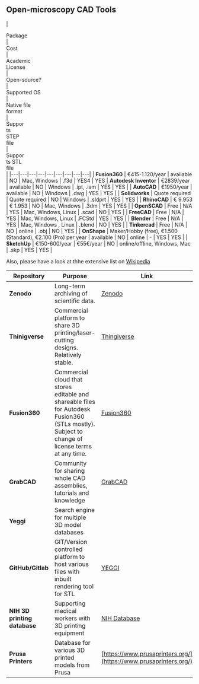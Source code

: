 ## Open-microscopy CAD Tools

| <div style="width:150px"> Package </div>  | <div style="width:100px"> Cost </div> | <div style="width:100px">Academic License</div> | <div style="width:100px">Open-source?</div> | <div style="width:150px">Supported OS</div> | <div style="width:100px">Native file format</div> | <div style="width:50px">Supports STEP file</div> | <div style="width:50px">Supports STL file</div> |
|---|---|---|---|---|---|---|---|---|
| **Fusion360** | €415-1.120/year | available | NO | Mac, Windows | .f3d | YES4 | YES | **Autodesk Inventor** | €2839/year | available | NO | Windows | .ipt, .iam | YES | YES |
| **AutoCAD** | €1950/year | available | NO | Windows | .dwg | YES | YES |
| **Solidworks** | Quote required | Quote required | NO | Windows | .sldprt | YES | YES |
| **RhinoCAD** | € 9.953 | € 1.953 | NO | Mac, Windows | .3dm | YES | YES |
| **OpenSCAD** | Free | N/A | YES | Mac, Windows, Linux | .scad | NO | YES |
| **FreeCAD** | Free | N/A | YES | Mac, Windows, Linux | .FCStd | YES | YES |
| **Blender** | Free | N/A | YES | Mac, Windows , Linux | .blend | NO | YES |
| **Tinkercad** | Free | N/A | NO | online | .obj | NO | YES |
| **OnShape** | Maker/Hobby (free), €1.500 (Standard), €2.100 (Pro) per year | available | NO | online | - | YES | YES |
| **SketchUp** | €150-600/year | €55€/year | NO | online/offline, Windows, Mac | .skp | YES | YES |

Also, please have a look at thhe extensive list on [Wikipedia](https://en.wikipedia.org/wiki/Comparison_of_computer-aided_design_software)  



|     Repository    |     Purpose    |  Link |
|---|---|---|
| **Zenodo** |     Long-term archiving of scientific data.    | [Zenodo](Zenodo.org)  |
| **Thinigverse** |     Commercial platform to share 3D printing/laser-cutting designs. Relatively stable.    | [Thingiverse](thingiverse.com) |
| **Fusion360**    |     Commercial cloud that stores editable and shareable files for Autodesk   Fusion360 (STLs mostly). Subject to change of license terms at any time. | [Fusion360](https://www.autodesk.com/products/fusion-360/overview) |
| **GrabCAD** |     Community for sharing whole CAD assemblies, tutorials and knowledge    | [GrabCAD](https://grabcad.com/) |
| **Yeggi** |     Search engine for multiple 3D model databases    |  |
| **GitHub/Gitlab**  |     GIT/Version controlled platform to host various files with inbuilt   rendering tool for STL    | [YEGGI](https://www.yeggi.com/) |
| **NIH 3D printing   database**    |     Supporting medical workers with 3D printing equipment    | [NIH Database](https://3dprint.nih.gov/) |
| **Prusa Printers**| Database for various 3D printed models from Prusa | [https://www.prusaprinters.org/](https://www.prusaprinters.org/)|